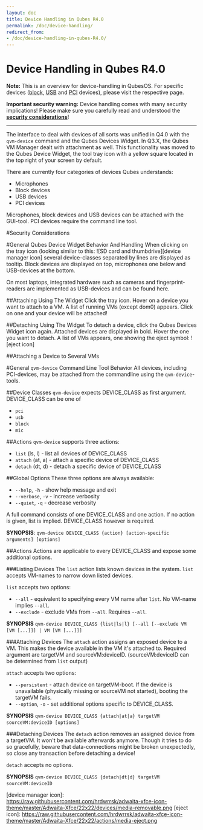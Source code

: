 ```yaml
---
layout: doc
title: Device Handling in Qubes R4.0
permalink: /doc/device-handling/
redirect_from:
- /doc/device-handling-in-qubes-R4.0/
---
```


Device Handling in Qubes R4.0
=============================

**Note:** This is an overview for device-handling in QubesOS. For specific devices ([block], [USB] and [PCI] devices), please visit the respective page.

**Important security warning:** Device handling comes with many security implications! Please make sure you carefully read and understood the **[security considerations]**!

----------------------

The interface to deal with devices of all sorts was unified in Q4.0 with the `qvm-device` command and the Qubes Devices Widget. In Q3.X, the Qubes VM Manager dealt with attachment as well. This functionality was moved to the Qubes Device Widget, the tool tray icon with a yellow square located in the top right of your screen by default.

There are currently four categories of devices Qubes understands:
 - Microphones
 - Block devices
 - USB devices
 - PCI devices

Microphones, block devices and USB devices can be attached with the GUI-tool. PCI devices require the command line tool.

#Security Considerations


#General Qubes Device Widget Behavior And Handling
When clicking on the tray icon (looking similar to this: ![SD card and thumbdrive][device manager icon] several device-classes separated by lines are displayed as tooltip. Block devices are displayed on top, microphones one below and USB-devices at the bottom.

On most laptops, integrated hardware such as cameras and fingerprint-readers are implemented as USB-devices and can be found here.

##Attaching Using The Widget
Click the tray icon. Hover on a device you want to attach to a VM. A list of running VMs (except dom0) appears. Click on one and your device will be attached!

##Detaching Using The Widget
To detach a device, click the Qubes Devices Widget icon again. Attached devices are displayed in bold. Hover the one you want to detach. A list of VMs appears, one showing the eject symbol: ![eject icon]

##Attaching a Device to Several VMs
<!--TODO: This seems like a very bad idea, but it's possible? When would I want to do that? What are the security-implications?-->

#General `qvm-device` Command Line Tool Behavior
All devices, including PCI-devices, may be attached from the commandline using the `qvm-device`-tools.

##Device Classes
`qvm-device` expects DEVICE_CLASS as first argument. DEVICE_CLASS can be one of

 - `pci`
 - `usb`
 - `block`
 - `mic`

##Actions
`qvm-device` supports three actions:

 - `list` (ls, l) - list all devices of DEVICE_CLASS
 - `attach` (at, a) - attach a specific device of DEVICE_CLASS
 - `detach` (dt, d) - detach a specific device of DEVICE_CLASS


##Global Options
These three options are always available:

- `--help`, `-h` - show help message and exit
- `--verbose`, `-v` - increase verbosity
- `--quiet`, `-q` - decrease verbosity


A full command consists of one DEVICE_CLASS and one action. If no action is given, list is implied. DEVICE_CLASS however is required.

**SYNOPSIS**:
`qvm-device DEVICE_CLASS {action} [action-specific arguments] [options]`

##Actions
Actions are applicable to every DEVICE_CLASS and expose some additional options.

###Listing Devices
The `list` action lists known devices in the system. `list` accepts VM-names to narrow down listed devices. <!--TODO: are specified VMs searched for AVAILABLE or also attached devices? Would after `qvm-usb a work sys-usb:1-1` the command `qvm-usb l work` yield any result?-->

`list` accepts two options:

 - `--all` - equivalent to specifying every VM name after `list`. No VM-name implies `--all`.
 - `--exclude` - exclude VMs from `--all`. Requires `--all`.

**SYNOPSIS**
`qvm-device DEVICE_CLASS {list|ls|l} [--all [--exclude VM [VM [...]]] | VM [VM [...]]]`

###Attaching Devices
The `attach` action assigns an exposed device to a VM. This makes the device available in the VM it's attached to. Required argument are targetVM and sourceVM:deviceID. (sourceVM:deviceID can be determined from `list` output)

`attach` accepts two options:

 - `--persistent` - attach device on targetVM-boot. If the device is unavailable (physically missing or sourceVM not started), booting the targetVM fails.
 - `--option`, `-o` - set additional options specific to DEVICE_CLASS.

**SYNOPSIS**
`qvm-device DEVICE_CLASS {attach|at|a} targetVM sourceVM:deviceID [options]`

###Detaching Devices
The `detach` action removes an assigned device from a targetVM. It won't be available afterwards anymore. Though it tries to do so gracefully, beware that data-connections might be broken unexpectedly, so close any transaction before detaching a device!

`detach` accepts no options.

**SYNOPSIS**
`qvm-device DEVICE_CLASS {detach|dt|d} targetVM sourceVM:deviceID`
<!--TODO: Is sourceVM:deviceID still required? -->


[block]:/doc/block-devices-in-qubes-R4.0/
[USB]:/dock/usb-devices-in-qubes-R4.0/
[PCI]:/doc/pci-devices-in-qubes-R4.0/

[security considerations]: /doc/device-considerations/
[device manager icon]: https://raw.githubusercontent.com/hrdwrrsk/adwaita-xfce-icon-theme/master/Adwaita-Xfce/22x22/devices/media-removable.png <!--TODO: find actual icon used in qubes!-->
[eject icon]: https://raw.githubusercontent.com/hrdwrrsk/adwaita-xfce-icon-theme/master/Adwaita-Xfce/22x22/actions/media-eject.png